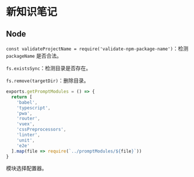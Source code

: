 # 新知识笔记

## Node

`const validateProjectName = require('validate-npm-package-name')`：检测 `packageName` 是否合法。

`fs.existsSync`：检测目录是否存在。

`fs.remove(targetDir)`：删除目录。

```js
exports.getPromptModules = () => {
  return [
    'babel',
    'typescript',
    'pwa',
    'router',
    'vuex',
    'cssPreprocessors',
    'linter',
    'unit',
    'e2e'
  ].map(file => require(`../promptModules/${file}`))
}
```

模块选择配置器。